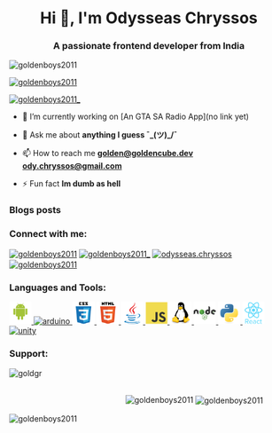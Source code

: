 <h1 align="center">Hi 👋, I'm Odysseas Chryssos</h1>
<h3 align="center">A passionate frontend developer from India</h3>

<p align="left"> <img src="https://komarev.com/ghpvc/?username=goldenboys2011&label=Profile%20views&color=0e75b6&style=flat" alt="goldenboys2011" /> </p>

<p align="left"> <a href="https://github.com/ryo-ma/github-profile-trophy"><img src="https://github-profile-trophy.vercel.app/?username=goldenboys2011" alt="goldenboys2011" /></a> </p>

<p align="left"> <a href="https://twitter.com/goldenboys2011_" target="blank"><img src="https://img.shields.io/twitter/follow/goldenboys2011_?logo=twitter&style=for-the-badge" alt="goldenboys2011_" /></a> </p>

- 🔭 I’m currently working on [An GTA SA Radio App](no link yet)

- 💬 Ask me about **anything I guess ¯\_(ツ)_/¯**

- 📫 How to reach me **golden@goldencube.dev ody.chryssos@gmail.com**

- ⚡ Fun fact **Im dumb as hell**

### Blogs posts
<!-- BLOG-POST-LIST:START -->
<!-- BLOG-POST-LIST:END -->

<h3 align="left">Connect with me:</h3>
<p align="left">
<a href="https://dev.to/goldenboys2011" target="blank"><img align="center" src="https://raw.githubusercontent.com/rahuldkjain/github-profile-readme-generator/master/src/images/icons/Social/devto.svg" alt="goldenboys2011" height="30" width="40" /></a>
<a href="https://twitter.com/goldenboys2011_" target="blank"><img align="center" src="https://raw.githubusercontent.com/rahuldkjain/github-profile-readme-generator/master/src/images/icons/Social/twitter.svg" alt="goldenboys2011_" height="30" width="40" /></a>
<a href="https://instagram.com/odysseas.chryssos" target="blank"><img align="center" src="https://raw.githubusercontent.com/rahuldkjain/github-profile-readme-generator/master/src/images/icons/Social/instagram.svg" alt="odysseas.chryssos" height="30" width="40" /></a>
<a href="https://www.youtube.com/c/goldenboys2011" target="blank"><img align="center" src="https://raw.githubusercontent.com/rahuldkjain/github-profile-readme-generator/master/src/images/icons/Social/youtube.svg" alt="goldenboys2011" height="30" width="40" /></a>
</p>

<h3 align="left">Languages and Tools:</h3>
<p align="left"> <a href="https://developer.android.com" target="_blank" rel="noreferrer"> <img src="https://raw.githubusercontent.com/devicons/devicon/master/icons/android/android-original-wordmark.svg" alt="android" width="40" height="40"/> </a> <a href="https://www.arduino.cc/" target="_blank" rel="noreferrer"> <img src="https://cdn.worldvectorlogo.com/logos/arduino-1.svg" alt="arduino" width="40" height="40"/> </a> <a href="https://www.w3schools.com/css/" target="_blank" rel="noreferrer"> <img src="https://raw.githubusercontent.com/devicons/devicon/master/icons/css3/css3-original-wordmark.svg" alt="css3" width="40" height="40"/> </a> <a href="https://www.w3.org/html/" target="_blank" rel="noreferrer"> <img src="https://raw.githubusercontent.com/devicons/devicon/master/icons/html5/html5-original-wordmark.svg" alt="html5" width="40" height="40"/> </a> <a href="https://www.java.com" target="_blank" rel="noreferrer"> <img src="https://raw.githubusercontent.com/devicons/devicon/master/icons/java/java-original.svg" alt="java" width="40" height="40"/> </a> <a href="https://developer.mozilla.org/en-US/docs/Web/JavaScript" target="_blank" rel="noreferrer"> <img src="https://raw.githubusercontent.com/devicons/devicon/master/icons/javascript/javascript-original.svg" alt="javascript" width="40" height="40"/> </a> <a href="https://www.linux.org/" target="_blank" rel="noreferrer"> <img src="https://raw.githubusercontent.com/devicons/devicon/master/icons/linux/linux-original.svg" alt="linux" width="40" height="40"/> </a> <a href="https://nodejs.org" target="_blank" rel="noreferrer"> <img src="https://raw.githubusercontent.com/devicons/devicon/master/icons/nodejs/nodejs-original-wordmark.svg" alt="nodejs" width="40" height="40"/> </a> <a href="https://www.python.org" target="_blank" rel="noreferrer"> <img src="https://raw.githubusercontent.com/devicons/devicon/master/icons/python/python-original.svg" alt="python" width="40" height="40"/> </a> <a href="https://reactjs.org/" target="_blank" rel="noreferrer"> <img src="https://raw.githubusercontent.com/devicons/devicon/master/icons/react/react-original-wordmark.svg" alt="react" width="40" height="40"/> </a> <a href="https://unity.com/" target="_blank" rel="noreferrer"> <img src="https://www.vectorlogo.zone/logos/unity3d/unity3d-icon.svg" alt="unity" width="40" height="40"/> </a> </p>

<h3 align="left">Support:</h3>
<p><a href="https://ko-fi.com/goldgr"> <img align="left" src="https://cdn.ko-fi.com/cdn/kofi3.png?v=3" height="50" width="210" alt="goldgr" /></a></p><br><br>

<p><img align="left" src="https://github-readme-stats.vercel.app/api/top-langs?username=goldenboys2011&show_icons=true&locale=en&layout=compact" alt="goldenboys2011" /></p>

<p>&nbsp;<img align="center" src="https://github-readme-stats.vercel.app/api?username=goldenboys2011&show_icons=true&locale=en" alt="goldenboys2011" /></p>

<p><img align="center" src="https://github-readme-streak-stats.herokuapp.com/?user=goldenboys2011&" alt="goldenboys2011" /></p>

